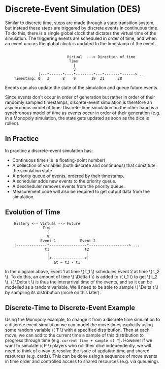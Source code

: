 # Discrete-Event Simulation (DES)

Similar to discrete time, steps are made through a state transition system, but instead these steps are triggered by discrete events in continuous time. To do this, there is a single global clock that dictates the virtual time of the simulation. The triggering events are scheduled in order of time, and when an event occurs the global clock is updated to the timestamp of the event.

```

                            Virtual  ---> Direction of time
                             Time
                               |
                               V
               |---*------*----*--------*---*-------*------> ...
    Timestamp: 0   3      8    9       19  21      28

```

Events can also update the state of the simulation and queue future events.

Since events don't occur in order of generation but rather in order of their randomly sampled timestamps, discrete-event simulation is therefore an asychronous model of time. Discrete-time simulation on the other hand is a synchronous model of time as events occur in order of their generation (e.g. in a Monopoly simulation, the state gets updated as soon as the dice is rolled).

## In Practice

In practice a discrete-event simulation has:

- Continuous time (i.e. a floating-point number)
- A collection of variables (both discrete and continuous) that constitute the simulation state.
- A priority queue of events, ordered by their timestamp.
- A scheduler adds new events to the priority queue.
- A descheduler removes events from the priority queue.
- Measurement code will also be required to get output data from the simulation.

## Evolution of Time

```
    History <-- Virtual --> Future
                 Time
                   |
                   V
                Event 1           Event 2
    |--------------*-----------------*------------------> ...
                  t1                t2
                   |                 |
                   |<--------------->|
                      Δt = t2 - t1
```

In the diagram above, Event 1 at time \\( t_1 \\) schedules Event 2 at time \\( t_2 \\). To do this, an amount of time \\( \\Delta t \\) is added to \\( t_1 \\) to get \\( t_2 \\). \\( \\Delta t \\) is thus the interarrival time of the events, and so it can be modelled as a random variable. We'll need to be able to sample \\( \\Delta t \\) by sampling its distribution (more on this later).

## Discrete-Time to Discrete-Event Example

Using the Monopoly example, to change it from a discrete time simulation to a discrete event simulation we can model the move times explicitly using some random variable \\( T \\) with a specified distribution. Then at each move, we can add to the current time a sample of this distribution to progress through time (e.g. `current time + sample of T`). However if we want to simulate \\( P \\) players who roll their dice independently, we will need to think of a way to resolve the issue of updating time and shared resources (e.g. cards). This can be done using a sequence of move events in time order and controlled access to shared resources (e.g. via queueing).


